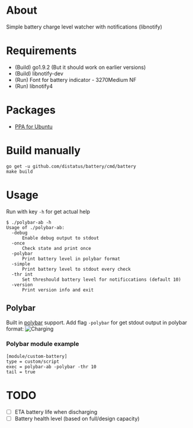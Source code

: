 # About

Simple battery charge level watcher with notifications (libnotify)

# Requirements

- (Build) go1.9.2 (But it should work on earlier versions)
- (Build) libnotify-dev
- (Run) Font for battery indicator - 3270Medium NF
- (Run) libnotify4

# Packages

- [PPA for Ubuntu](https://launchpad.net/~drdeimosnn/+archive/ubuntu/survive-on-wm)

# Build manually

```
go get -u github.com/distatus/battery/cmd/battery
make build
```

# Usage

Run with key `-h` for get actual help
```
$ ./polybar-ab -h
Usage of ./polybar-ab:
  -debug
      Enable debug output to stdout
  -once
      Check state and print once
  -polybar
      Print battery level in polybar format
  -simple
      Print battery level to stdout every check
  -thr int
      Set threshould battery level for notificcations (default 10)
  -version
      Print version info and exit
```

## Polybar

Built in [polybar](https://github.com/jaagr/polybar) support.
Add flag `-polybar` for get stdout output in polybar format:
![Charging](/screenshots/charging.gif?raw=true "Charging")

### Polybar module example
```
[module/custom-battery]
type = custom/script
exec = polybar-ab -polybar -thr 10
tail = true
```

# TODO
- [ ] ETA battery life when discharging
- [ ] Battery health level (based on full/design capacity)
